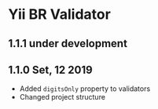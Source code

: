 Yii BR Validator
================

1.1.1 under development
-----------------------


1.1.0 Set, 12 2019
------------------

- Added `digitsOnly` property to validators
- Changed project structure
